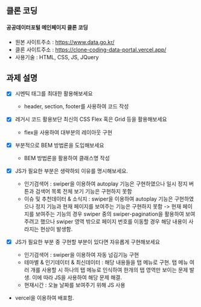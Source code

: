 ## 클론 코딩
#### 공공데이터포털 메인페이지 클론 코딩 
- 원본 사이트주소 : https://www.data.go.kr/ 
- 클론 사이트주소 : https://clone-coding-data-portal.vercel.app/
- 사용기술 : HTML, CSS, JS, JQuery


## 과제 설명
- [X] 시멘틱 태그를 최대한 활용해보세요 
  - header, section, footer를 사용하여 코드 작성

- [X] 레거시 코드 활용보단 최신의 CSS Flex 혹은 Grid 등을 활용해보세요 
  - flex을 사용하여 대부분의 레이아웃 구현

- [X] 부분적으로 BEM 방법론을 도입해보세요 
  - BEM 방법론을 활용하여 클래스명 작성

- [X] JS가 필요한 부분은 생략하되 이유를 명시해보세요.
  - 인기검색어 : swiper을 이용하여 autoplay 기능은 구현하였으나 일시 정지 버튼과 검색어 목록 전체 보기 기능은 구현하지 못함 
  - 이슈 및 추천데이터 & 소식지 : swiper을 이용하여 autoplay 기능은 구현하였으나 정지 기능과 현재 페이지를 보여주는 기능은 구현하지 못함 -> 현재 페이지를 보여주는 기능의 경우 swiper 중의 swiper-pagination을 활용하여 보여주려고 했으나 swiper 영역 밖으로 페이지 번호를 이동할 경우 해당 내용이 사라지는 현상이 발생함. 

- [X] JS가 필요한 부분 중 구현할 부분이 있다면 자유롭게 구현해보세요
  - 인기검색어 : swiper을 이용하여 자동 넘김기능 구현
  - 테마별 & 인기데이터 & 최신데이터 : 해당 내용들을 탭 메뉴로 구현. 탭 메뉴 여러 개를 사용할 시 하나의 탭 메뉴로 인식하여 한개의 탭 영역만 보이는 문제 발생. 이에 따라 JS을 사용하여 해당 문제 해결.
  - 현재시간 : 오늘 날짜를 보여주기 위해 JS 사용

- vercel을 이용하여 배포함.

